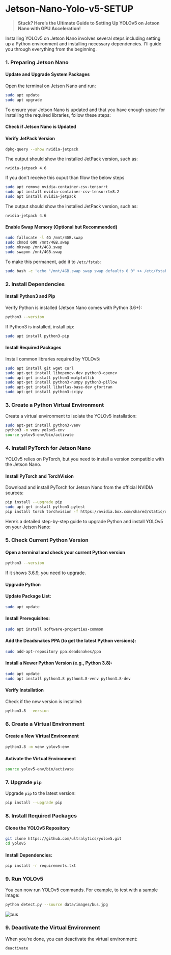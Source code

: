 # Jetson-Nano-Yolo-v5-SETUP
> **Stuck? Here’s the Ultimate Guide to Setting Up YOLOv5 on Jetson Nano with GPU Acceleration!**

Installing YOLOv5 on Jetson Nano involves several steps including setting up a Python environment and installing necessary dependencies. I'll guide you through everything from the beginning.

### 1. **Preparing Jetson Nano**

#### **Update and Upgrade System Packages**
Open the terminal on Jetson Nano and run:
```bash
sudo apt update
sudo apt upgrade
```
To ensure your Jetson Nano is updated and that you have enough space for installing the required libraries, follow these steps:

#### **Check if Jetson Nano is Updated**
#### **Verify JetPack Version**
```bash
dpkg-query --show nvidia-jetpack
```
The output should show the installed JetPack version, such as:
```
nvidia-jetpack 4.6
```
If you don't receive this ouput than fllow the below steps
```bash
sudo apt remove nvidia-container-csv-tensorrt
sudo apt install nvidia-container-csv-tensorrt=8.2
sudo apt install nvidia-jetpack
```
The output should show the installed JetPack version, such as:
```
nvidia-jetpack 4.6
```
#### **Enable Swap Memory (Optional but Recommended)**
```bash
sudo fallocate -l 4G /mnt/4GB.swap
sudo chmod 600 /mnt/4GB.swap
sudo mkswap /mnt/4GB.swap
sudo swapon /mnt/4GB.swap
```
To make this permanent, add it to `/etc/fstab`:
```bash
sudo bash -c 'echo "/mnt/4GB.swap swap swap defaults 0 0" >> /etc/fstab'
```

### 2. **Install Dependencies**
#### **Install Python3 and Pip**
Verify Python is installed (Jetson Nano comes with Python 3.6+):
```bash
python3 --version
```
If Python3 is installed, install pip:
```bash
sudo apt install python3-pip
```

#### **Install Required Packages**
Install common libraries required by YOLOv5:
```bash
sudo apt install git wget curl
sudo apt-get install libopencv-dev python3-opencv
sudo apt-get install python3-matplotlib
sudo apt-get install python3-numpy python3-pillow
sudo apt-get install libatlas-base-dev gfortran
sudo apt-get install python3-scipy
```

### 3. **Create a Python Virtual Environment**
Create a virtual environment to isolate the YOLOv5 installation:
```bash
sudo apt-get install python3-venv
python3 -m venv yolov5-env
source yolov5-env/bin/activate
```

### 4. **Install PyTorch for Jetson Nano**
YOLOv5 relies on PyTorch, but you need to install a version compatible with the Jetson Nano.

#### **Install PyTorch and TorchVision**
Download and install PyTorch for Jetson Nano from the official NVIDIA sources:
```bash
pip install --upgrade pip
sudo apt-get install python3-pytest
pip install torch torchvision -f https://nvidia.box.com/shared/static/oh0jp5w4lf17a3zwi2c74mr4x2l3lg53.whl
```
Here’s a detailed step-by-step guide to upgrade Python and install YOLOv5 on your Jetson Nano:

### 5. **Check Current Python Version**
#### **Open a terminal and check your current Python version**
```bash
python3 --version
```
If it shows 3.6.9, you need to upgrade.

#### Upgrade Python
#### **Update Package List**:
   ```bash
   sudo apt update
   ```
#### **Install Prerequisites**:
   ```bash
   sudo apt install software-properties-common
   ```
#### **Add the Deadsnakes PPA** (to get the latest Python versions):
   ```bash
   sudo add-apt-repository ppa:deadsnakes/ppa
   ```
#### **Install a Newer Python Version** (e.g., Python 3.8):
   ```bash
   sudo apt update
   sudo apt install python3.8 python3.8-venv python3.8-dev
   ```
#### Verify Installation
Check if the new version is installed:
```bash
python3.8 --version
```
### 6. **Create a Virtual Environment**
#### **Create a New Virtual Environment**
   ```bash
   python3.8 -m venv yolov5-env
   ```
#### **Activate the Virtual Environment**
   ```bash
   source yolov5-env/bin/activate
   ```
### 7. **Upgrade `pip`**
Upgrade `pip` to the latest version:
```bash
pip install --upgrade pip
```
### 8. Install Required Packages
#### **Clone the YOLOv5 Repository**
   ```bash
   git clone https://github.com/ultralytics/yolov5.git
   cd yolov5
   ```
#### **Install Dependencies**:
   ```bash
   pip install -r requirements.txt
   ```
### 9. Run YOLOv5
You can now run YOLOv5 commands. For example, to test with a sample image:
```bash
python detect.py --source data/images/bus.jpg
```
![bus](https://github.com/user-attachments/assets/aba2cacc-5077-4cf2-931f-ae5d4f3acfd0)

### 9. Deactivate the Virtual Environment
When you're done, you can deactivate the virtual environment:
```bash
deactivate
```

